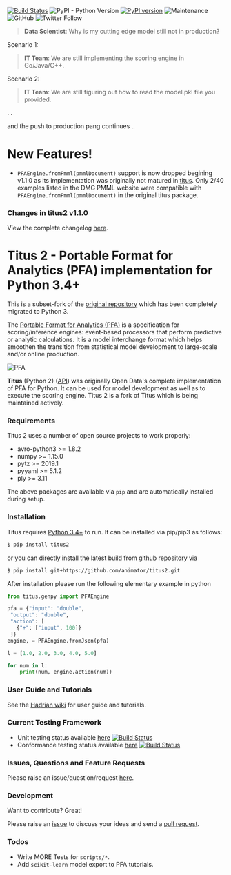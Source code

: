 [![Build Status](https://travis-ci.org/animator/titus2.svg?branch=master)](https://travis-ci.org/animator/titus2)
![PyPI - Python Version](https://img.shields.io/pypi/pyversions/titus2)
[![PyPI version](https://badge.fury.io/py/titus2.svg)](https://badge.fury.io/py/titus2)
![Maintenance](https://img.shields.io/maintenance/yes/2020)
![GitHub](https://img.shields.io/github/license/animator/titus2)
![Twitter Follow](https://img.shields.io/twitter/follow/ankitmahato?label=Follow&style=social)

> **Data Scientist**: Why is my cutting edge model still not in production?
>
Scenario 1:
> **IT Team**: We are still implementing the scoring engine in Go/Java/C++.   

Scenario 2:
> **IT Team**: We are still figuring out how to read the model.pkl file you provided.   

. .

and the push to production pang continues ..

# New Features!

  - `PFAEngine.fromPmml(pmmlDocument)` support is now dropped begining v1.1.0 as its implementation was originally not matured in [titus](https://github.com/opendatagroup/hadrian). Only 2/40 examples listed in the DMG PMML website were compatible with `PFAEngine.fromPmml(pmmlDocument)` in the original titus package.   

### Changes in titus2 v1.1.0

View the complete changelog [here](https://github.com/animator/titus2/blob/master/CHANGELOG.md).

Titus 2 - Portable Format for Analytics (PFA) implementation for Python 3.4+ 
========


This is a subset-fork of the [original repository](https://github.com/opendatagroup/hadrian) which has been completely migrated to Python 3.

The [Portable Format for Analytics (PFA)](http://dmg.org/pfa) is a specification for scoring/inference engines: event-based processors that perform predictive or analytic calculations. It is a model interchange format which helps smoothen the transition from statistical model development to large-scale and/or online production. 

![PFA](http://dmg.org/pfa/docs/motivation/pfatoeverything.png)

**Titus** (Python 2) ([API](http://opendatagroup.github.io/hadrian/titus-0.8.3/titus.genpy.PFAEngine)) was originally Open Data's complete implementation of PFA for Python. It can be used for model development as well as to execute the scoring engine. Titus 2 is a fork of Titus which is being maintained actively. 

### Requirements

Titus 2 uses a number of open source projects to work properly:

* avro-python3 >= 1.8.2
* numpy >= 1.15.0
* pytz >= 2019.1
* pyyaml >= 5.1.2
* ply >= 3.11

The above packages are available via `pip` and are automatically installed during setup.

### Installation

Titus requires [Python 3.4+](https://www.python.org/download/) to run.
It can be installed via pip/pip3 as follows:
```sh
$ pip install titus2
```

or you can directly install the latest build from github repository via 
```sh
$ pip install git+https://github.com/animator/titus2.git
```

After installation please run the following elementary example in python

```python
from titus.genpy import PFAEngine

pfa = {"input": "double",
 "output": "double",
 "action": [
   {"+": ["input", 100]}
 ]}
engine, = PFAEngine.fromJson(pfa)

l = [1.0, 2.0, 3.0, 4.0, 5.0]

for num in l:
    print(num, engine.action(num))
```

### User Guide and Tutorials

See the [Hadrian wiki](https://github.com/opendatagroup/hadrian/wiki) for user guide and tutorials.

### Current Testing Framework
  - Unit testing status available [here](https://travis-ci.org/animator/titus2) [![Build Status](https://travis-ci.org/animator/titus2.svg?branch=master)](https://travis-ci.org/animator/titus2) 
  - Conformance testing status available [here](https://travis-ci.org/animator/pfa) [![Build Status](https://travis-ci.org/animator/pfa.svg?branch=master)](https://travis-ci.org/animator/pfa) 

### Issues, Questions and Feature Requests

Please raise an issue/question/request [here](https://github.com/animator/titus2/issues).

### Development

Want to contribute? Great!

Please raise an [issue](https://github.com/animator/titus2/issues) to discuss your ideas and send a [pull request](https://github.com/animator/titus2/pulls).

### Todos

 - Write MORE Tests for `scripts/*`.
 - Add `scikit-learn` model export to PFA tutorials.
